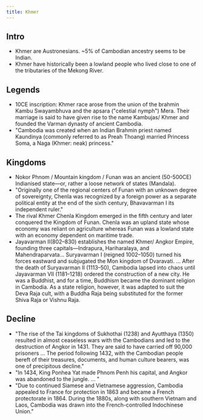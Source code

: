 ```yaml
---
title: Khmer
---
```


## Intro
- Khmer are Austronesians. \~5% of Cambodian ancestry seems to be Indian.
- Khmer have historically been a lowland people who lived close to one of the tributaries of the Mekong River.

## Legends
- 10CE inscription: Khmer race arose from the union of the brahmin Kambu Swayambhuva and the apsara ("celestial nymph") Mera. Their marriage is said to have given rise to the name Kambujas/ Khmer and founded the Varman dynasty of ancient Cambodia.
- "Cambodia was created when an Indian Brahmin priest named Kaundinya (commonly referred to as Preah Thoang) married Princess Soma, a Naga (Khmer: neak) princess."

## Kingdoms
- Nokor Phnom / Mountain kingdom / Funan was an ancient (50-500CE) Indianised state—or, rather a loose network of states (Mandala).
- "Originally one of the regional centers of Funan with an unknown degree of sovereignty, Chenla was recognized by a foreign power as a separate political entity at the end of the sixth century, Bhavavarman I its independent ruler."
- The rival Khmer Chenla Kingdom emerged in the fifth century and later conquered the Kingdom of Funan. Chenla was an upland state whose economy was reliant on agriculture whereas Funan was a lowland state with an economy dependent on maritime trade.
- Jayavarman II(802–830) establishes the named Khmer/ Angkor Empire, founding three capitals—Indrapura, Hariharalaya, and Mahendraparvata... Suryavarman I (reigned 1002–1050) turned his forces eastward and subjugated the Mon kingdom of Dvaravati. ... After the death of Suryavarman II (1113–50), Cambodia lapsed into chaos until Jayavarman VII (1181–1218) ordered the construction of a new city. He was a Buddhist, and for a time, Buddhism became the dominant religion in Cambodia. As a state religion, however, it was adapted to suit the Deva Raja cult, with a Buddha Raja being substituted for the former Shiva Raja or Vishnu Raja.

## Decline
- "The rise of the Tai kingdoms of Sukhothai (1238) and Ayutthaya (1350) resulted in almost ceaseless wars with the Cambodians and led to the destruction of Angkor in 1431. They are said to have carried off 90,000 prisoners ... The period following 1432, with the Cambodian people bereft of their treasures, documents, and human culture bearers, was one of precipitous decline."
- "In 1434, King Ponhea Yat made Phnom Penh his capital, and Angkor was abandoned to the jungle. ... "
- "Due to continued Siamese and Vietnamese aggression, Cambodia appealed to France for protection in 1863 and became a French protectorate in 1864. During the 1880s, along with southern Vietnam and Laos, Cambodia was drawn into the French-controlled Indochinese Union."